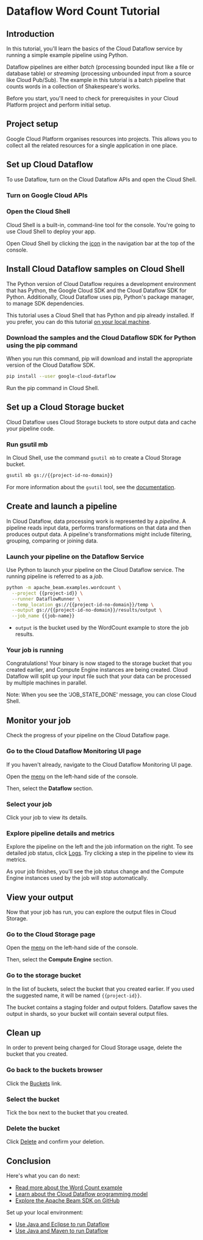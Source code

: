 # Dataflow Word Count Tutorial

<walkthrough-tutorial-url url="https://cloud.google.com/dataflow/docs/quickstarts/quickstart-python"></walkthrough-tutorial-url>
<walkthrough-watcher-constant value="dataflow-intro" key="directory"></walkthrough-watcher-constant>
<walkthrough-watcher-constant value="dataflow-intro" key="job-name"></walkthrough-watcher-constant>

## Introduction

In this tutorial, you'll learn the basics of the Cloud Dataflow service by
running a simple example pipeline using Python.

Dataflow pipelines are either *batch* (processing bounded input like a file or
database table) or *streaming* (processing unbounded input from a source like
Cloud Pub/Sub). The example in this tutorial is a batch pipeline that counts
words in a collection of Shakespeare's works.

Before you start, you'll need to check for prerequisites in your Cloud Platform
project and perform initial setup.

## Project setup

Google Cloud Platform organises resources into projects. This allows you to
collect all the related resources for a single application in one place.

<walkthrough-project-billing-setup></walkthrough-project-billing-setup>
<walkthrough-project-permissions permissions="dataflow.jobs.create"></walkthrough-project-permissions>

## Set up Cloud Dataflow

To use Dataflow, turn on the Cloud Dataflow APIs and open the Cloud Shell.

### Turn on Google Cloud APIs

<walkthrough-enable-apis apis="compute.googleapis.com,dataflow,cloudresourcemanager.googleapis.com,logging,storage_component,storage_api,bigquery,pubsub">
</walkthrough-enable-apis>

### Open the Cloud Shell

Cloud Shell is a built-in, command-line tool for the console. You're going to use
Cloud Shell to deploy your app.

Open Cloud Shell by clicking the
<walkthrough-cloud-shell-icon></walkthrough-cloud-shell-icon>
[icon][spotlight-open-devshell] in the navigation bar at the top of the console.

## Install Cloud Dataflow samples on Cloud Shell

The Python version of Cloud Dataflow requires a development environment that has
Python, the Google Cloud SDK and the Cloud Dataflow SDK for Python.
Additionally, Cloud Dataflow uses pip, Python's package manager, to manage SDK
dependencies.

This tutorial uses a Cloud Shell that has Python and pip already installed. If
you prefer, you can do this tutorial [on your local
machine][dataflow-python-tutorial].

### Download the samples and the Cloud Dataflow SDK for Python using the pip command

When you run this command, pip will download and install the appropriate version
of the Cloud Dataflow SDK.

```bash
pip install --user google-cloud-dataflow
```

Run the pip command in Cloud Shell.

## Set up a Cloud Storage bucket

Cloud Dataflow uses Cloud Storage buckets to store output data and cache your
pipeline code.

### Run gsutil mb

In Cloud Shell, use the command `gsutil mb` to create a Cloud Storage bucket.

```bash
gsutil mb gs://{{project-id-no-domain}}
```

For more information about the `gsutil` tool, see the
[documentation][gsutil-docs].

## Create and launch a pipeline

In Cloud Dataflow, data processing work is represented by a *pipeline*. A
pipeline reads input data, performs transformations on that data and then
produces output data. A pipeline's transformations might include filtering,
grouping, comparing or joining data.

### Launch your pipeline on the Dataflow Service

Use Python to launch your pipeline on the Cloud Dataflow service. The running
pipeline is referred to as a *job*.

```bash
python -m apache_beam.examples.wordcount \
  --project {{project-id}} \
  --runner DataflowRunner \
  --temp_location gs://{{project-id-no-domain}}/temp \
  --output gs://{{project-id-no-domain}}/results/output \
  --job_name {{job-name}}
```

  *  `output` is the bucket used by the WordCount example to store the job
    results.

### Your job is running

Congratulations! Your binary is now staged to the storage bucket that you
created earlier, and Compute Engine instances are being created. Cloud Dataflow
will split up your input file such that your data can be processed by multiple
machines in parallel.

Note: When you see the 'JOB_STATE_DONE' message, you can close Cloud Shell.

## Monitor your job

Check the progress of your pipeline on the Cloud Dataflow page.

### Go to the Cloud Dataflow Monitoring UI page

If you haven't already, navigate to the Cloud Dataflow Monitoring UI page.

Open the [menu][spotlight-console-menu] on the left-hand side of the console.

Then, select the **Dataflow** section.

<walkthrough-menu-navigation sectionid="DATAFLOW_SECTION"></walkthrough-menu-navigation>

### Select your job

Click your job to view its details.

### Explore pipeline details and metrics

Explore the pipeline on the left and the job information on the right. To see
detailed job status, click [Logs][spotlight-job-logs]. Try clicking a step in
the pipeline to view its metrics.

As your job finishes, you'll see the job status change and the Compute Engine
instances used by the job will stop automatically.

## View your output

Now that your job has run, you can explore the output files in Cloud Storage.

### Go to the Cloud Storage page

Open the [menu][spotlight-console-menu] on the left-hand side of the console.

Then, select the **Compute Engine** section.

<walkthrough-menu-navigation sectionid="STORAGE_SECTION"></walkthrough-menu-navigation>

### Go to the storage bucket

In the list of buckets, select the bucket that you created earlier. If you used the
suggested name, it will be named `{{project-id}}`.

The bucket contains a staging folder and output folders. Dataflow saves the
output in shards, so your bucket will contain several output files.

## Clean up

In order to prevent being charged for Cloud Storage usage, delete the bucket that you
created.

### Go back to the buckets browser

Click the [Buckets][spotlight-buckets-link] link.

### Select the bucket

Tick the box next to the bucket that you created.

### Delete the bucket

Click [Delete][spotlight-delete-bucket] and confirm your deletion.

## Conclusion

<walkthrough-conclusion-trophy></walkthrough-conclusion-trophy>

Here's what you can do next:

  *  [Read more about the Word Count example][wordcount]
  *  [Learn about the Cloud Dataflow programming model][df-pipelines]
  *  [Explore the Apache Beam SDK on GitHub][beam-sdk]

Set up your local environment:

  *  [Use Java and Eclipse to run Dataflow][df-eclipse]
  *  [Use Java and Maven to run Dataflow][df-maven]

[beam-sdk]: https://github.com/apache/beam/tree/master/sdks/python
[dataflow-python-tutorial]: https://cloud.google.com/dataflow/docs/quickstarts/quickstart-python
[df-eclipse]: https://cloud.google.com/dataflow/docs/quickstarts/quickstart-java-eclipse
[df-maven]: https://cloud.google.com/dataflow/docs/quickstarts/quickstart-java-maven
[df-pipelines]: https://cloud.google.com/dataflow/model/programming-model-beam
[gsutil-docs]: https://cloud.google.com/storage/docs/gsutil
[spotlight-buckets-link]: walkthrough://spotlight-pointer?cssSelector=.p6n-cloudstorage-path-link
[spotlight-console-menu]: walkthrough://spotlight-pointer?spotlightId=console-nav-menu
[spotlight-delete-bucket]: walkthrough://spotlight-pointer?cssSelector=#p6n-cloudstorage-delete-buckets
[spotlight-job-logs]: walkthrough://spotlight-pointer?cssSelector=#p6n-dax-job-logs-toggle
[spotlight-open-devshell]: walkthrough://spotlight-pointer?spotlightId=devshell-activate-button
[wordcount]: https://beam.apache.org/get-started/wordcount-example/
